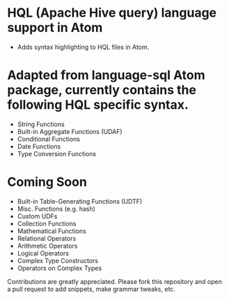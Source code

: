 # HQL (Apache Hive query) language support in Atom

* Adds syntax highlighting to HQL files in Atom.

# Adapted from language-sql Atom package, currently contains the following HQL specific syntax.

* String Functions
* Built-in Aggregate Functions (UDAF)
* Conditional Functions
* Date Functions
* Type Conversion Functions

# Coming Soon

* Built-in Table-Generating Functions (UDTF)
* Misc. Functions (e.g. hash)
* Custom UDFs
* Collection Functions
* Mathematical Functions
* Relational Operators
* Arithmetic Operators
* Logical Operators
* Complex Type Constructors
* Operators on Complex Types

Contributions are greatly appreciated. Please fork this repository and open a
pull request to add snippets, make grammar tweaks, etc.
